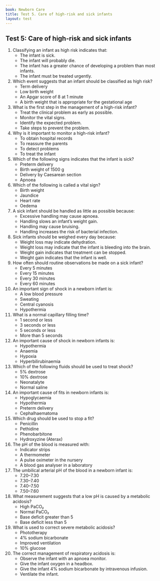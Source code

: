 ```yaml
---
book: Newborn Care
title: Test 5. Care of high-risk and sick infants
layout: test
---
```


## Test 5: Care of high-risk and sick infants

1.	Classifying an infant as high risk indicates that:
	-	The infant is sick.
	-	The infant will probably die.
	+	The infant has a greater chance of developing a problem than most infants.
	-	The infant must be treated urgently.
2.	Which event suggests that an infant should be classified as high risk?
	-	Term delivery
	+	Low birth weight
	-	An Apgar score of 8 at 1 minute
	-	A birth weight that is appropriate for the gestational age
3.	What is the first step in the management of a high-risk infant?
	-	Treat the clinical problem as early as possible.
	-	Monitor the vital signs.
	+	Identify the expected problem.
	-	Take steps to prevent the problem.
4.	Why is it important to monitor a high-risk infant?
	-	To obtain hospital records
	-	To reassure the parents
	+	To detect problems
	-	To treat the infant
5.	Which of the following signs indicates that the infant is sick?
	-	Preterm delivery
	-	Birth weight of 1500 g
	-	Delivery by Caesarean section
	+	Apnoea
6.	Which of the following is called a vital sign?
	-	Birth weight
	-	Jaundice
	+	Heart rate
	-	Oedema
7.	A sick infant should be handled as little as possible because:
	+	Excessive handling may cause apnoea.
	-	Handling slows an infant’s weight gain.
	-	Handling may cause bruising.
	-	Handling increases the risk of bacterial infection.
8.	Sick infants should be weighed every day because:
	+	Weight loss may indicate dehydration.
	-	Weight loss may indicate that the infant is bleeding into the brain.
	-	Weight gain indicates that treatment can be stopped.
	-	Weight gain indicates that the infant is well.
9.	How often should routine observations be made on a sick infant?
	-	Every 5 minutes
	-	Every 15 minutes
	+	Every 30 minutes
	-	Every 60 minutes
10.	An important sign of shock in a newborn infant is:
	+	A low blood pressure
	-	Sweating
	-	Central cyanosis
	-	Hypothermia
11.	What is a normal capillary filling time?
	-	1 second or less
	+	3 seconds or less
	-	5 seconds or less
	-	More than 5 seconds
12.	An important cause of shock in newborn infants is:
	-	Hypothermia
	-	Anaemia
	+	Hypoxia
	-	Hyperbilirubinaemia
13.	Which of the following fluids should be used to treat shock?
	-	5% dextrose
	-	10% dextrose
	-	Neonatalyte
	+	Normal saline
14.	An important cause of fits in newborn infants is:
	+	Hypoglycaemia
	-	Hypothermia
	-	Preterm delivery
	-	Cephalhaematoma
15.	Which drug should be used to stop a fit?
	-	Penicillin
	-	Pethidine
	+	Phenobarbitone
	-	Hydroxyzine (Aterax)
16.	The pH of the blood is measured with:
	-	Indicator strips
	-	A thermometer
	-	A pulse oximeter in the nursery
	+	A blood gas analyser in a laboratory
17.	The umbilical arterial pH of the blood in a newborn infant is:
	-	7.20–7.30
	+	7.30–7.40
	-	7.40–7.50
	-	7.50–7.60
18.	What measurement suggests that a low pH is caused by a metabolic acidosis?
	-	High PaCO₂
	-	Normal PaCO₂
	+	Base deficit greater than 5
	-	Base deficit less than 5
19.	What is used to correct severe metabolic acidosis?
	-	Phototherapy
	+	4% sodium bicarbonate
	-	Improved ventilation
	-	10% glucose
20.	The correct management of respiratory acidosis is:
	-	Observe the infant with an apnoea monitor.
	-	Give the infant oxygen in a headbox.
	-	Give the infant 4% sodium bicarbonate by intravenous infusion.
	+	Ventilate the infant.
